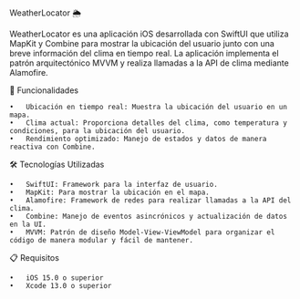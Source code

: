 WeatherLocator 🌦️

WeatherLocator es una aplicación iOS desarrollada con SwiftUI que utiliza MapKit y Combine para mostrar la ubicación del usuario junto con una breve información del clima en tiempo real. La aplicación implementa el patrón arquitectónico MVVM y realiza llamadas a la API de clima mediante Alamofire.


🚀 Funcionalidades

	•	Ubicación en tiempo real: Muestra la ubicación del usuario en un mapa.
	•	Clima actual: Proporciona detalles del clima, como temperatura y condiciones, para la ubicación del usuario.
	•	Rendimiento optimizado: Manejo de estados y datos de manera reactiva con Combine.

 🛠️ Tecnologías Utilizadas
 
	•	SwiftUI: Framework para la interfaz de usuario.
	•	MapKit: Para mostrar la ubicación en el mapa.
	•	Alamofire: Framework de redes para realizar llamadas a la API del clima.
	•	Combine: Manejo de eventos asincrónicos y actualización de datos en la UI.
	•	MVVM: Patrón de diseño Model-View-ViewModel para organizar el código de manera modular y fácil de mantener.

📋 Requisitos

	•	iOS 15.0 o superior
	•	Xcode 13.0 o superior
